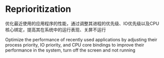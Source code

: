# Reprioritization

优化最近使用的应用程序的性能，通过调整其进程的优先级、IO优先级以及CPU核心绑定，提高其在系统中的运行表现、关屏不运行

Optimize the performance of recently used applications by adjusting their process priority, IO priority, and CPU core bindings to improve their performance in the system, turn off the screen and not running
